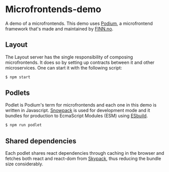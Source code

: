 # Microfrontends-demo

A demo of a microfrontends. This demo uses [Podium](https://podium-lib.io/), a microfrontend framework that's made and maintained by [FINN.no](https://github.com/finn-no).

## Layout
The Layout server has the single responsibility of composing microfrontends. It does so by setting up contracts between it and other microservices. One can start it with the following script:
```bash
$ npm start
```

## Podlets
Podlet is Podium's term for microfrontends and each one in this demo is written in Javascript. [Snowpack](https://www.snowpack.dev/) is used for development mode and it bundles for production to EcmaScript Modules (ESM) using [ESbuild](https://esbuild.github.io/).
```bash
$ npm run podlet
```

## Shared dependencies
Each podlet shares react dependencies through caching in the browser and fetches both react and react-dom from [Skypack](https://www.skypack.dev/), thus reducing the bundle size considerably.
